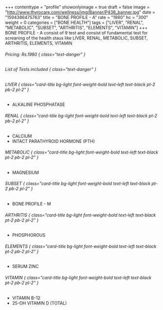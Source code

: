 +++
contenttype = "profile"
showonlyimage = true
draft = false
image = "http://www.thyrocare.com/wellness/img/Banner/P438_banner.jpg"
date = "1594386475763"
title = "BONE PROFILE - A"
rate = "1980"
hc = "300"
weight = 0
categories = ["BONE HEALTH"]
tags = ["LIVER", "RENAL", "METABOLIC", "SUBSET", "ARTHRITIS", "ELEMENTS", "VITAMIN"]
+++
BONE PROFILE - A consist of 9 test and consist of fundamental test for screaning of the health staus like LIVER, RENAL, METABOLIC, SUBSET, ARTHRITIS, ELEMENTS, VITAMIN
<!--more-->
###### Pricing: Rs.1980 { class="text-danger" }

###### List of Tests included { class="text-danger" }

###### LIVER { class="card-title bg-light font-weight-bold text-left text-black pt-2 pb-2 pl-2" } 
* ALKALINE PHOSPHATASE
###### RENAL { class="card-title bg-light font-weight-bold text-left text-black pt-2 pb-2 pl-2" } 
* CALCIUM
* INTACT PARATHYROID HORMONE (PTH)
###### METABOLIC { class="card-title bg-light font-weight-bold text-left text-black pt-2 pb-2 pl-2" } 
* MAGNESIUM
###### SUBSET { class="card-title bg-light font-weight-bold text-left text-black pt-2 pb-2 pl-2" } 
* BONE PROFILE - M
###### ARTHRITIS { class="card-title bg-light font-weight-bold text-left text-black pt-2 pb-2 pl-2" } 
* PHOSPHOROUS
###### ELEMENTS { class="card-title bg-light font-weight-bold text-left text-black pt-2 pb-2 pl-2" } 
* SERUM ZINC
###### VITAMIN { class="card-title bg-light font-weight-bold text-left text-black pt-2 pb-2 pl-2" } 
* VITAMIN B-12
* 25-OH VITAMIN D (TOTAL)
